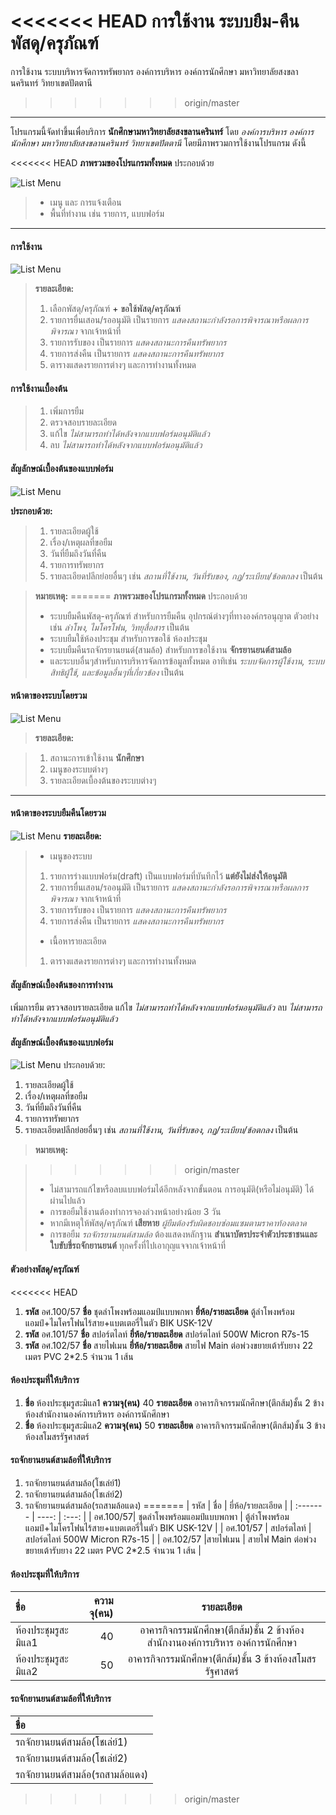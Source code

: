 <<<<<<< HEAD
การใช้งาน ระบบยืม-คืนพัสดุ/ครุภัณฑ์
=======
การใช้งาน ระบบบริหารจัดการทรัพยากร องค์การบริหาร องค์การนักศึกษา มหาวิทยาลัยสงขลานครินทร์ วิทยาเขตปัตตานี
>>>>>>> origin/master
-----------------

โปรแกรมนี้จัดทำขึ้นเพื่อบริการ **นักศึกษามหาวิทยาลัยสงขลานครินทร์** โดย *องค์การบริหาร องค์การนักศึกษา มหาวิทยาลัยสงขลานครินทร์ วิทยาเขตปัตตานี* โดยมีภาพรวมการใช้งานโปรแกรม ดังนี้

<<<<<<< HEAD
**ภาพรวมของโปรแกรมทั้งหมด** ประกอบด้วย

![List Menu](/docs/images/su1.png)

> - เมนู และ การแจ้งเตือน
> - พื้นที่ทำงาน เช่น รายการ, แบบฟอร์ม

----------
#### การใช้งาน
![List Menu](/docs/images/su2.png)

>  **รายละเอียด:**
>  1. เลือกพัสดุ/ครุภัณฑ์ <a class="btn btn-success">+ ขอใช้พัสดุ/ครุภัณฑ์</a>
>  2. รายการยื่นเสอน/รออนุมัติ เป็นรายการ *แสดงสถานะกำลังรอการพิจารณาหรือผลการพิจารณา* จากเจ้าหน้าที่
>  3. รายการรับของ เป็นรายการ *แสดงสถานะการคืนทรัพยากร*
>  4. รายการส่งคืน เป็นรายการ *แสดงสถานะการคืนทรัพยากร*
>  1. ตารางแสดงรายการต่างๆ และการทำงานทั้งหมด

#### การใช้งานเบื้องต้น

> 1. เพิ่มการยืม
> 2. ตรวจสอบรายละเอียด
> 3. แก้ไข *ไม่สามารถทำได้หลังจากแบบฟอร์มอนุมัติแล้ว*
> 4. ลบ *ไม่สามารถทำได้หลังจากแบบฟอร์มอนุมัติแล้ว*

#### สัญลักษณ์เบื้องต้นของแบบฟอร์ม
![List Menu](/docs/images/intr3.png)

**ประกอบด้วย:**
> 1. รายละเอียดผู้ใช้
> 2. เรื่อง/เหตุผลที่ขอยืม
> 3. วันที่ยืมถึงวันที่คืน
> 4. รายการทรัพยากร
> 5. รายละเอียดปลีกย่อยอื่นๆ เช่น *สถานที่ใช้งาน, วันที่รับของ, กฏ/ระเบียบ/ข้อตกลง* เป็นต้น

> **หมายเหตุ:**
=======
**<i class="icon-sitemap"></i>ภาพรวมของโปรแกรมทั้งหมด** ประกอบด้วย 
> - ระบบยืมคืนพัสดุ-ครุภัณฑ์ สำหรับการยืมคืน <i class="icon-wrench"></i>อุปกรณ์ต่างๆที่ทางองค์กรอนุญาต ตัวอย่าง เช่น *ลำโพง, ไมโครโฟน, วิทยุสื่อสาร* เป็นต้น
> - ระบบยืมใช้ห้องประชุม สำหรับการขอใช้ <i class="icon-building"></i>ห้องประชุม
> - ระบบยืมคืนรถจักรยานยนต์(สามล้อ) สำหรับการขอใช้งาน <i class="icon-exchange"></i>**จักรยานยนต์สามล้อ**
> - และระบบอื่นๆสำหรับการบริหารจัดการข้อมูลทั้งหมด อาทิเช่น *ระบบจัดการผู้ใช้งาน, ระบบสิทธิผู้ใช้, และข้อมูลอื่นๆที่เกี่ยวข้อง* เป็นต้น 

#### หน้าตาของระบบโดยรวม
![List Menu](/docs/images/intr1.png)
> **รายละเอียด:**

> 1. สถานะการเข้าใช้งาน **นักศึกษา**
> 2. เมนูของระบบต่างๆ
> 3. รายละเอียดเบื้องต้นของระบบต่างๆ

----------
#### หน้าตาของระบบยืมคืนโดยรวม
![List Menu](/docs/images/intr2.png)
**รายละเอียด:**
> - เมนูของระบบ
>  1. รายการร่างแบบฟอร์ม(draft) เป็นแบบฟอร์มที่บันทึกไว้ **แต่ยังไม่ส่งให้อนุมัติ**
>  2. รายการยื่นเสอน/รออนุมัติ เป็นรายการ *แสดงสถานะกำลังรอการพิจารณาหรือผลการพิจารณา* จากเจ้าหน้าที่
>  3. รายการรับของ เป็นรายการ *แสดงสถานะการคืนทรัพยากร*
>  4. รายการส่งคืน เป็นรายการ *แสดงสถานะการคืนทรัพยากร*
> - เนื้อหารายละเอียด
>  1. ตารางแสดงรายการต่างๆ และการทำงานทั้งหมด

#### สัญลักษณ์เบื้องต้นของการทำงาน

<i class="icon-plus"></i> เพิ่มการยืม
<i class="icon-eye"></i> ตรวจสอบรายละเอียด
<i class="icon-pencil"></i> แก้ไข *ไม่สามารถทำได้หลังจากแบบฟอร์มอนุมัติแล้ว*
<i class="icon-trash"></i> ลบ *ไม่สามารถทำได้หลังจากแบบฟอร์มอนุมัติแล้ว*

#### สัญลักษณ์เบื้องต้นของแบบฟอร์ม
![List Menu](/docs/images/intr3.png)
ประกอบด้วย: 
 1. รายละเอียดผู้ใช้
 2. เรื่อง/เหตุผลที่ขอยืม
 3. วันที่ยืมถึงวันที่คืน
 4. รายการทรัพยากร
 5. รายละเอียดปลีกย่อยอื่นๆ เช่น *สถานที่ใช้งาน, วันที่รับของ, กฏ/ระเบียบ/ข้อตกลง* เป็นต้น

> **หมายเหตุ:**

>>>>>>> origin/master
> - ไม่สามารถแก้ไขหรือลบแบบฟอร์มได้อีกหลังจากขั้นตอน การอนุมัติ(หรือไม่อนุมัติ) ได้ผ่านไปแล้ว
> - การขอยืมใช้งานต้องทำการจองล่วงหน้าอย่างน้อย 3 วัน
> - หากมีเหตุให้พัสดุ/ครุภัณฑ์ **เสียหาย** *ผู้ยืมต้องรับผิดชอบซ่อมแซมตามราคาท้องตลาด*
> - การขอยืม *รถจักรยานยนต์สามล้อ* ต้องแสดงหลักฐาน **สำเนาบัตรประจำตัวประชาชนและใบขับขี่รถจักยานยนต์** ทุกครั้งที่ไปเอากุญแจจากเจ้าหน้าที่
#### ตัวอย่างพัสดุ/ครุภัณฑ์

<<<<<<< HEAD
 1. **รหัส** อศ.100/57 **ชื่อ** ชุดลำโพงพร้อมแอมป์แบบพกพา **ยี่ห้อ/รายละเอียด**  ตู้ลำโพงพร้อมแอมป์+ไมโครโฟนไร้สาย+แบตเตอรี่ในตัว BIK USK-12V
 2. **รหัส** อศ.101/57 **ชื่อ** สปอร์ตไลท์  **ยี่ห้อ/รายละเอียด** สปอร์ตไลท์ 500W Micron R7s-15
 3. **รหัส** อศ.102/57 **ชื่อ** สายไฟเมน  **ยี่ห้อ/รายละเอียด**  สายไฟ Main ต่อพ่วงขยายเต้ารับยาง 22 เมตร PVC 2*2.5 จำนวน 1 เส้น

#### ห้องประชุมที่ให้บริการ

 1. **ชื่อ** ห้องประชุมรูสะมิแล1 **ความจุ(คน)** 40 **รายละเอียด**  อาคารกิจกรรมนักศึกษา(ตึกส้ม)ชั้น 2 ข้างห้องสำนักงานองค์การบริหาร องค์การนักศึกษา
 2. **ชื่อ** ห้องประชุมรูสะมิแล2 **ความจุ(คน)** 50 **รายละเอียด** อาคารกิจกรรมนักศึกษา(ตึกส้ม)ชั้น 3 ข้างห้องสโมสรรัฐศาสตร์

#### รถจักยานยนต์สามล้อที่ให้บริการ

 1. รถจักยานยนต์สามล้อ(โชเล่ย์1)
 2. รถจักยานยนต์สามล้อ(โชเล่ย์2)
 3. รถจักยานยนต์สามล้อ(รถสามล้อแดง)
=======
| รหัส     | ชื่อ | ยี่ห้อ/รายละเอียด   |
| :------- | ----: | :---: |
| อศ.100/57| ชุดลำโพงพร้อมแอมป์แบบพกพา |  ตู้ลำโพงพร้อมแอมป์+ไมโครโฟนไร้สาย+แบตเตอรี่ในตัว BIK USK-12V    |
| อศ.101/57    | สปอร์ตไลท์  | สปอร์ตไลท์ 500W Micron R7s-15   |
| อศ.102/57    |สายไฟเมน    |  สายไฟ Main ต่อพ่วงขยายเต้ารับยาง 22 เมตร PVC 2*2.5 จำนวน 1 เส้น  |

#### ห้องประชุมที่ให้บริการ

| ชื่อ    | ความจุ(คน) | รายละเอียด   |
| :------- | ----: | :---: |
| ห้องประชุมรูสะมิแล1| 40 |  อาคารกิจกรรมนักศึกษา(ตึกส้ม)ชั้น 2 ข้างห้องสำนักงานองค์การบริหาร องค์การนักศึกษา  |
| ห้องประชุมรูสะมิแล2   | 50  | อาคารกิจกรรมนักศึกษา(ตึกส้ม)ชั้น 3 ข้างห้องสโมสรรัฐศาสตร์   |

#### รถจักยานยนต์สามล้อที่ให้บริการ

| ชื่อ    | 
| :------- | 
| รถจักยานยนต์สามล้อ(โชเล่ย์1)| 
| รถจักยานยนต์สามล้อ(โชเล่ย์2)   | 
| รถจักยานยนต์สามล้อ(รถสามล้อแดง)   | 
>>>>>>> origin/master
